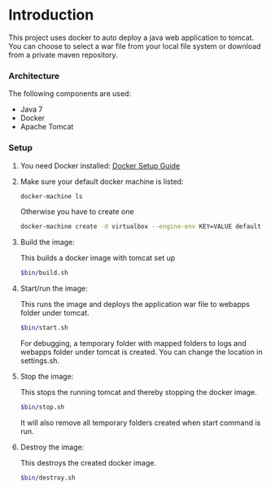 # Introduction

This project uses docker to auto deploy a java web application to tomcat. You can choose to select a war file from your local file system or download from a private maven repository.
### Architecture

The following components are used:

* Java 7
* Docker
* Apache Tomcat


### Setup

1. You need Docker installed: [Docker Setup Guide]
2. Make sure your default docker machine is listed:
    
    ```sh
    docker-machine ls
    ```
    
    Otherwise you have to create one
    
    ```sh
    docker-machine create -d virtualbox --engine-env KEY=VALUE default
    ```
    
3. Build the image:

      This builds a docker image with tomcat set up

      ```sh
      $bin/build.sh
      ```
4. Start/run the image:

      This runs the image and deploys the application war file to webapps folder under tomcat.

      ```sh
      $bin/start.sh
      ```
      
      For debugging, a temporary folder with mapped folders to logs and webapps folder under tomcat is created. You can change the location in settings.sh.
      
5. Stop the image:

      This stops the running tomcat and thereby stopping the docker image.

      ```sh
      $bin/stop.sh
      ```
      
      It will also remove all temporary folders created when start command is run.
      
6. Destroy the image:

      This destroys the created docker image.

      ```sh
      $bin/destroy.sh
      ```
      

   [Docker Setup Guide]: <https://docs.docker.com/installation/>
   